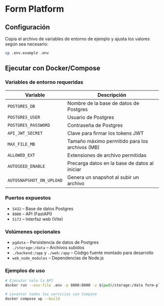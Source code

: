 # Form Platform

## Configuración

Copia el archivo de variables de entorno de ejemplo y ajusta los valores según sea necesario:

```bash
cp .env.example .env
```

## Ejecutar con Docker/Compose

### Variables de entorno requeridas

| Variable              | Descripción                                      |
|-----------------------|--------------------------------------------------|
| `POSTGRES_DB`         | Nombre de la base de datos de Postgres           |
| `POSTGRES_USER`       | Usuario de Postgres                              |
| `POSTGRES_PASSWORD`   | Contraseña de Postgres                           |
| `API_JWT_SECRET`      | Clave para firmar los tokens JWT                 |
| `MAX_FILE_MB`         | Tamaño máximo permitido para los archivos (MB)   |
| `ALLOWED_EXT`         | Extensiones de archivo permitidas                |
| `AUTOSEED_ENABLE`     | Precarga datos en la base de datos al iniciar    |
| `AUTOSNAPSHOT_ON_UPLOAD` | Genera un snapshot al subir un archivo        |

### Puertos expuestos

- `5432` – Base de datos Postgres
- `8000` – API (FastAPI)
- `5173` – Interfaz web (Vite)

### Volúmenes opcionales

- `pgdata` – Persistencia de datos de Postgres
- `./storage:/data` – Archivos subidos
- `./backend:/app` y `./web:/app` – Código fuente montado para desarrollo
- `web_node_modules` – Dependencias de Node.js

### Ejemplos de uso

```bash
# Ejecutar solo la API
docker run --env-file .env -p 8000:8000 -v $(pwd)/storage:/data form-platform-api

# Levantar todos los servicios con Compose
docker compose up --build
```
